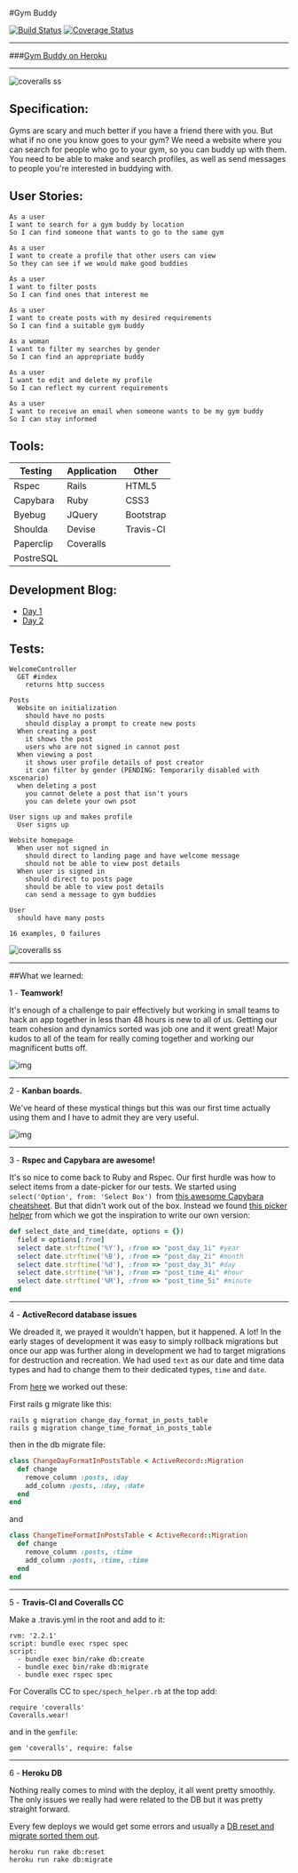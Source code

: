 #Gym Buddy

[![Build Status](https://travis-ci.org/sanjsanj/gymbuddy.svg)](https://travis-ci.org/sanjsanj/gymbuddy) [![Coverage Status](https://coveralls.io/repos/sanjsanj/gymbuddy/badge.svg?branch=master)](https://coveralls.io/r/sanjsanj/gymbuddy?branch=master)

--------------

###[Gym Buddy on Heroku](http://gympal.herokuapp.com)

--------------

![coveralls ss](https://github.com/sanjsanj/gymbuddy/blob/master/public/landing.png?raw=true)

Specification:
--------------

Gyms are scary and much better if you have a friend there with you. But what if no one you know goes to your gym? We need a website where you can search for people who go to your gym, so you can buddy up with them. You need to be able to make and search profiles, as well as send messages to people you're interested in buddying with.

User Stories:
-------------
```
As a user
I want to search for a gym buddy by location
So I can find someone that wants to go to the same gym

As a user
I want to create a profile that other users can view
So they can see if we would make good buddies

As a user
I want to filter posts
So I can find ones that interest me

As a user
I want to create posts with my desired requirements
So I can find a suitable gym buddy

As a woman
I want to filter my searches by gender
So I can find an appropriate buddy

As a user
I want to edit and delete my profile
So I can reflect my current requirements

As a user
I want to receive an email when someone wants to be my gym buddy
So I can stay informed
```


Tools:
------

Testing | Application | Other
--- | --- | ---
Rspec | Rails | HTML5
Capybara | Ruby | CSS3
Byebug | JQuery | Bootstrap
Shoulda | Devise | Travis-CI
 | Paperclip | Coveralls
 | PostreSQL |

Development Blog:
-----------------

- [Day 1](http://sanjsanj.github.io/Week%209,%20Day%201/)
- [Day 2](http://sanjsanj.github.io/Week%209,%20Day%202/)


Tests:
------

```
WelcomeController
  GET #index
    returns http success

Posts
  Website on initialization
    should have no posts
    should display a prompt to create new posts
  When creating a post
    it shows the post
    users who are not signed in cannot post
  When viewing a post
    it shows user profile details of post creator
    it can filter by gender (PENDING: Temporarily disabled with xscenario)
  when deleting a post
    you cannot delete a post that isn't yours
    you can delete your own psot

User signs up and makes profile
  User signs up

Website homepage
  When user not signed in
    should direct to landing page and have welcome message
    should not be able to view post details
  When user is signed in
    should direct to posts page
    should be able to view post details
    can send a message to gym buddies

User
  should have many posts

16 examples, 0 failures
```

![coveralls ss](https://github.com/sanjsanj/gymbuddy/blob/master/public/week9_gb_cc.png?raw=true)

-------------------

##What we learned:

1 - **Teamwork!**

It's enough of a challenge to pair effectively but working in small teams to hack an app together in less than 48 hours is new to all of us.  Getting our team cohesion and dynamics sorted was job one and it went great!  Major kudos to all of the team for really coming together and working our magnificent butts off.

![img]()

-------------

2 - **Kanban boards.**

We've heard of these mystical things but this was our first time actually using them and I have to admit they are very useful.

![img]()

---------------

3 - **Rspec and Capybara are awesome!**

It's so nice to come back to Ruby and Rspec.  Our first hurdle was how to select items from a date-picker for our tests.  We started using `select('Option', from: 'Select Box')
`from [this awesome Capybara cheatsheet](https://www.launchacademy.com/codecabulary/learn-test-driven-development/rspec/capybara-cheat-sheet).  But that didn't work out of the box.  Instead we found [this picker helper](http://markgandolfo.com/blog/2013/11/17/date-and-time-helper-with-rspec-and-capybara/) from which we got the inspiration to write our own version:

```ruby
def select_date_and_time(date, options = {})
  field = options[:from]
  select date.strftime('%Y'), :from => "post_day_1i" #year
  select date.strftime('%B'), :from => "post_day_2i" #month
  select date.strftime('%d'), :from => "post_day_3i" #day
  select date.strftime('%H'), :from => "post_time_4i" #hour
  select date.strftime('%M'), :from => "post_time_5i" #minute
end
```

----------------

4 - **ActiveRecord database issues**

We dreaded it, we prayed it wouldn't happen, but it happened.  A lot!  In the early stages of development it was easy to simply rollback migrations but once our app was further along in development we had to target migrations for destruction and recreation.  We had used `text` as our date and time data types and had to change them to their dedicated types, `time` and `date`.

From [here](http://stackoverflow.com/questions/5191405/change-a-column-type-from-date-to-datetime-during-ror-migration) we worked out these:

First rails g migrate like this:

```
rails g migration change_day_format_in_posts_table
rails g migration change_time_format_in_posts_table
```

then in the db migrate file:

```ruby
class ChangeDayFormatInPostsTable < ActiveRecord::Migration
  def change
    remove_column :posts, :day
    add_column :posts, :day, :date
  end
end
```

and

```ruby
class ChangeTimeFormatInPostsTable < ActiveRecord::Migration
  def change
    remove_column :posts, :time
    add_column :posts, :time, :time
  end
end
```

-----------------

5 - **Travis-CI and Coveralls CC**

Make a .travis.yml in the root and add to it:

```
rvm: '2.2.1'
script: bundle exec rspec spec
script:
  - bundle exec bin/rake db:create
  - bundle exec bin/rake db:migrate
  - bundle exec rspec spec
```

For Coveralls CC to `spec/spech_helper.rb` at the top add:

```
require 'coveralls'
Coveralls.wear!
```

and in the `gemfile`:

```
gem 'coveralls', require: false
```

-------------

6 - **Heroku DB**

Nothing really comes to mind with the deploy, it all went pretty smoothly.  The only issues we really had were related to the DB but it was pretty straight forward.

Every few deploys we would get some errors and usually a [DB reset and migrate sorted them out](http://stackoverflow.com/questions/5450930/heroku-postgres-error-pgerror-error-relation-organizations-does-not-exist).

```
heroku run rake db:reset
heroku run rake db:migrate
```
